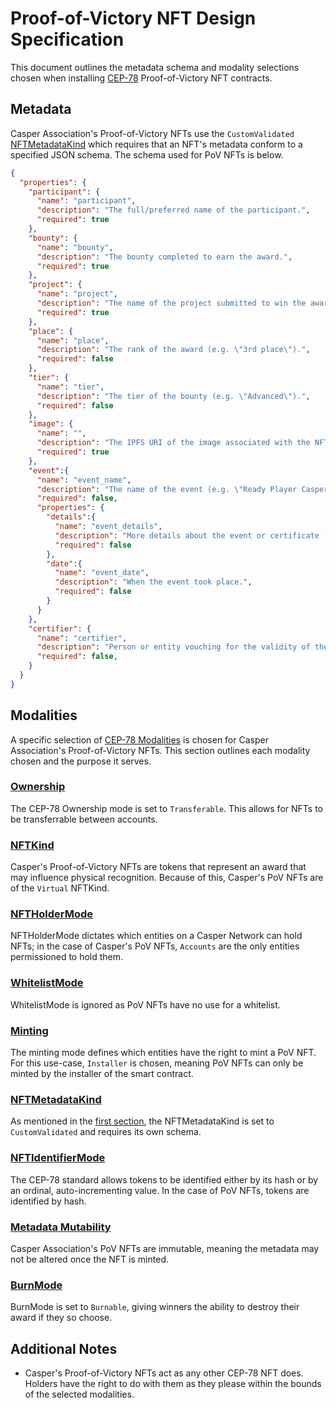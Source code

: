 # Proof-of-Victory NFT Design Specification
This document outlines the metadata schema and modality selections chosen when installing [CEP-78](https://github.com/casper-ecosystem/cep-78-enhanced-nft) Proof-of-Victory NFT contracts.

## Metadata
Casper Association's Proof-of-Victory NFTs use the `CustomValidated` [NFTMetadataKind](https://github.com/casper-ecosystem/cep-78-enhanced-nft#nftmetadatakind) which requires that an NFT's metadata conform to a specified JSON schema. The schema used for PoV NFTs is below.

```json
{
  "properties": {
    "participant": {
      "name": "participant",
      "description": "The full/preferred name of the participant.",
      "required": true
    },
    "bounty": {
      "name": "bounty",
      "description": "The bounty completed to earn the award.",
      "required": true
    },
    "project": {
      "name": "project",
      "description": "The name of the project submitted to win the award.",
      "required": true
    },
    "place": {
      "name": "place",
      "description": "The rank of the award (e.g. \"3rd place\").",
      "required": false
    },
    "tier": {
      "name": "tier",
      "description": "The tier of the bounty (e.g. \"Advanced\").",
      "required": false
    },
    "image": {
      "name": "",
      "description": "The IPFS URI of the image associated with the NFT.",
      "required": true
    },
    "event":{
      "name": "event_name",
      "description": "The name of the event (e.g. \"Ready Player Casper Hackathon\").",
      "required": false,
      "properties": {
        "details":{
          "name": "event_details",
          "description": "More details about the event or certificate (e.g. \"Hackathon organized by the Casper Association from … until … in partnership with …\").",
          "required": false
        },
        "date":{
          "name": "event_date",
          "description": "When the event took place.", 
          "required": false
        }
      }
    },
    "certifier": {
      "name": "certifier",
      "description": "Person or entity vouching for the validity of the award.",
      "required": false,
    }
  }
}
```

## Modalities
A specific selection of [CEP-78 Modalities](https://github.com/casper-ecosystem/cep-78-enhanced-nft#modalities) is chosen for Casper Association's Proof-of-Victory NFTs. This section outlines each modality chosen and the purpose it serves.

### [Ownership](https://github.com/casper-ecosystem/cep-78-enhanced-nft#ownership)
The CEP-78 Ownership mode is set to `Transferable`. This allows for NFTs to be transferrable between accounts.

### [NFTKind](https://github.com/casper-ecosystem/cep-78-enhanced-nft#nftkind)
Casper's Proof-of-Victory NFTs are tokens that represent an award that may influence physical recognition. Because of this, Casper's PoV NFTs are of the `Virtual` NFTKind.

### [NFTHolderMode](https://github.com/casper-ecosystem/cep-78-enhanced-nft#nftholdermode)
NFTHolderMode dictates which entities on a Casper Network can hold NFTs; in the case of Casper's PoV NFTs, `Accounts` are the only entities permissioned to hold them.

### [WhitelistMode](https://github.com/casper-ecosystem/cep-78-enhanced-nft#whitelistmode)
WhitelistMode is ignored as PoV NFTs have no use for a whitelist.

### [Minting](https://github.com/casper-ecosystem/cep-78-enhanced-nft#modalities)
The minting mode defines which entities have the right to mint a PoV NFT. For this use-case, `Installer` is chosen, meaning PoV NFTs can only be minted by the installer of the smart contract.

### [NFTMetadataKind](https://github.com/casper-ecosystem/cep-78-enhanced-nft#nftmetadatakind)
As mentioned in the [first section](#Metadata), the NFTMetadataKind is set to `CustomValidated` and requires its own schema.

### [NFTIdentifierMode](https://github.com/casper-ecosystem/cep-78-enhanced-nft#nftmetadatakind)
The CEP-78 standard allows tokens to be identified either by its hash or by an ordinal, auto-incrementing value. In the case of PoV NFTs, tokens are identified by hash.

### [Metadata Mutability](https://github.com/casper-ecosystem/cep-78-enhanced-nft#metadata-mutability)
Casper Association's PoV NFTs are immutable, meaning the metadata may not be altered once the NFT is minted.

### [BurnMode](https://github.com/casper-ecosystem/cep-78-enhanced-nft#burnmode)
BurnMode is set to `Burnable`, giving winners the ability to destroy their award if they so choose.

## Additional Notes
* Casper's Proof-of-Victory NFTs act as any other CEP-78 NFT does. Holders have the right to do with them as they please within the bounds of the selected modalities.


